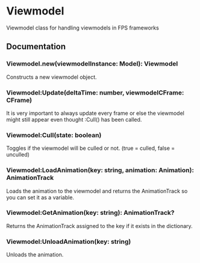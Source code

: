 # Viewmodel
Viewmodel class for handling viewmodels in FPS frameworks

## Documentation
### Viewmodel.new(viewmodelInstance: Model): Viewmodel
Constructs a new viewmodel object.

### Viewmodel:Update(deltaTime: number, viewmodelCFrame: CFrame)
It is very important to always update every frame or else the viewmodel might still appear even thought :Cull() has been called.

### Viewmodel:Cull(state: boolean)
Toggles if the viewmodel will be culled or not. (true = culled, false = unculled)

### Viewmodel:LoadAnimation(key: string, animation: Animation): AnimationTrack
Loads the animation to the viewmodel and returns the AnimationTrack so you can set it as a variable.

### Viewmodel:GetAnimation(key: string): AnimationTrack?
Returns the AnimationTrack assigned to the key if it exists in the dictionary.

### Viewmodel:UnloadAnimation(key: string)
Unloads the animation.
